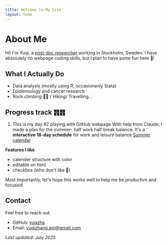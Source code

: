 ```yaml
---
title: Welcome to My Site
layout: home
---
```


# About Me 

Hi! I'm Yuqi, a [post-doc researcher](https://ki.se/en/people/yuqi-zhang) working in Stockholm, Sweden. 
I have absolutely no webpage coding skills, but I plan to have some fun here 🥳!

## What I Actually Do
- Data analysis (mostly using R, occasionanly Stata)
- Epidemiology and cancer research
- Rock climbing 🧗‍♀️ / Hiking/ Travelling...

## Progress track ䷢䷢
1. This is my day #2 playing with GitHub webpage
With help from Claude, I made a plan for the summer- half work half break balance. It's a **interactive 18-day schedule** for work and leisure balance
[Summer calendar](research_calendar.html)

**Features I like**
   - calender structure with color
   - editable on html
   - checkbox (who don't like 🙌)

Most importantly, let's hope this works well to help me be productive and focused!


## Contact

Feel free to reach out:
- GitHub: [yuqzha](https://github.com/yuqzha)
- Email: yuqizhang.epi@gmail.com

*Last updated: July 2025*
